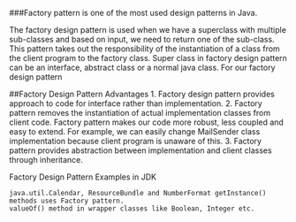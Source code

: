 ###Factory pattern is one of the most used design patterns in Java.

The factory design pattern is used when we have a superclass with multiple sub-classes and based on input, we need to return one of the sub-class. This pattern takes out the responsibility of the instantiation of a class from the client program to the factory class.
Super class in factory design pattern can be an interface, abstract class or a normal java class. For our factory design pattern 

##Factory Design Pattern Advantages
    1. Factory design pattern provides approach to code for interface rather than implementation.
    2. Factory pattern removes the instantiation of actual implementation classes from client code. Factory pattern makes our code more robust, 
        less coupled and easy to extend. For example, we can easily change MailSender class implementation because client program is unaware of this.
    3. Factory pattern provides abstraction between implementation and client classes through inheritance.

Factory Design Pattern Examples in JDK

    java.util.Calendar, ResourceBundle and NumberFormat getInstance() methods uses Factory pattern.
    valueOf() method in wrapper classes like Boolean, Integer etc.